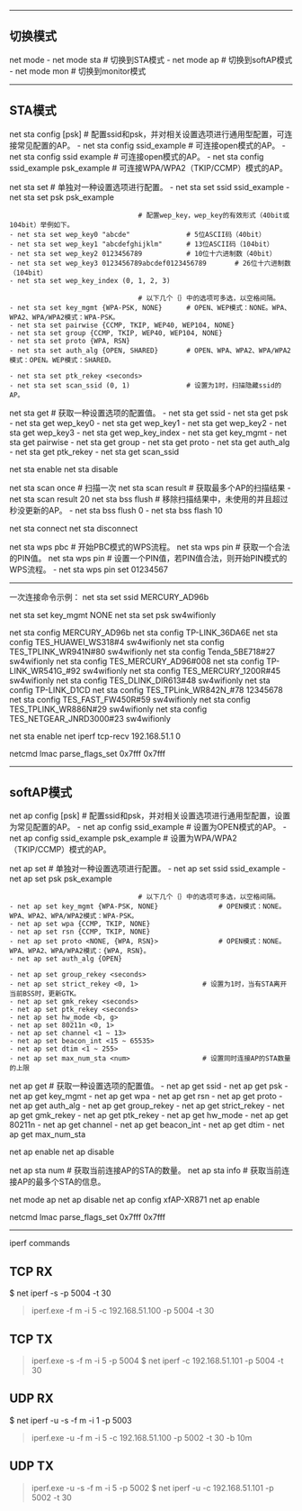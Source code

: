 ﻿--------------------------------------------------------------------------------
切换模式
--------------------------------------------------------------------------------
net mode <mode>
	- net mode sta							# 切换到STA模式
	- net mode ap							# 切换到softAP模式
	- net mode mon							# 切换到monitor模式


--------------------------------------------------------------------------------
STA模式
--------------------------------------------------------------------------------
net sta config <ssid> [psk]						# 配置ssid和psk，并对相关设置选项进行通用型配置，可连接常见配置的AP。
	- net sta config ssid_example				# 可连接open模式的AP。
	- net sta config ssid example				# 可连接open模式的AP。
	- net sta config ssid_example psk_example	# 可连接WPA/WPA2（TKIP/CCMP）模式的AP。

net sta set <field> <value>						# 单独对一种设置选项进行配置。
	- net sta set ssid ssid_example
	- net sta set psk psk_example

									# 配置wep_key，wep_key的有效形式（40bit或104bit）举例如下。
	- net sta set wep_key0 "abcde"				# 5位ASCII码（40bit）
	- net sta set wep_key1 "abcdefghijklm"		# 13位ASCII码（104bit）
	- net sta set wep_key2 0123456789			# 10位十六进制数（40bit）
	- net sta set wep_key3 0123456789abcdef0123456789		# 26位十六进制数（104bit）
	- net sta set wep_key_index (0, 1, 2, 3)

									# 以下几个｛｝中的选项可多选，以空格间隔。
	- net sta set key_mgmt {WPA-PSK, NONE}		# OPEN、WEP模式：NONE。WPA、WPA2、WPA/WPA2模式：WPA-PSK。
	- net sta set pairwise {CCMP, TKIP, WEP40, WEP104, NONE}
	- net sta set group {CCMP, TKIP, WEP40, WEP104, NONE}
	- net sta set proto {WPA, RSN}
	- net sta set auth_alg {OPEN, SHARED}		# OPEN、WPA、WPA2、WPA/WPA2模式：OPEN。WEP模式：SHARED。

	- net sta set ptk_rekey <seconds>
	- net sta set scan_ssid (0, 1)				# 设置为1时，扫描隐藏ssid的AP。

net sta get <field>								# 获取一种设置选项的配置值。
	- net sta get ssid
	- net sta get psk
	- net sta get wep_key0
	- net sta get wep_key1
	- net sta get wep_key2
	- net sta get wep_key3
	- net sta get wep_key_index
	- net sta get key_mgmt
	- net sta get pairwise
	- net sta get group
	- net sta get proto
	- net sta get auth_alg
	- net sta get ptk_rekey
	- net sta get scan_ssid

net sta enable
net sta disable

net sta scan once							# 扫描一次
net sta scan result <num>						# 获取最多<num>个AP的扫描结果
	- net sta scan result 20
net sta bss flush <age>							# 移除扫描结果中，未使用的并且超过<age>秒没更新的AP。
	- net sta bss flush 0
	- net sta bss flash 10

net sta connect
net sta disconnect

net sta wps pbc								# 开始PBC模式的WPS流程。
net sta wps pin								# 获取一个合法的PIN值。
net sta wps pin <pin>							# 设置一个PIN值，若PIN值合法，则开始PIN模式的WPS流程。
	- net sta wps pin set 01234567


--------------------------------------------------------------------------------
一次连接命令示例：
net sta set ssid MERCURY_AD96b


net sta set key_mgmt NONE
net sta set psk sw4wifionly


net sta config MERCURY_AD96b
net sta config TP-LINK_36DA6E
net sta config TES_HUAWEI_WS318#4 sw4wifionly
net sta config TES_TPLINK_WR941N#80 sw4wifionly
net sta config Tenda_5BE718#27 sw4wifionly
net sta config TES_MERCURY_AD96#008
net sta config TP-LINK_WR541G_#92 sw4wifionly
net sta config TES_MERCURY_1200R#45 sw4wifionly
net sta config TES_DLINK_DIR613#48 sw4wifionly
net sta config TP-LINK_D1CD
net sta config TES_TPLink_WR842N_#78 12345678
net sta config TES_FAST_FW450R#59 sw4wifionly
net sta config TES_TPLINK_WR886N#29 sw4wifionly
net sta config TES_NETGEAR_JNRD3000#23 sw4wifionly

net sta enable
net iperf tcp-recv 192.168.51.1 0

netcmd lmac parse_flags_set 0x7fff 0x7fff

--------------------------------------------------------------------------------
softAP模式
--------------------------------------------------------------------------------
net ap config <ssid> [psk]						# 配置ssid和psk，并对相关设置选项进行通用型配置，设置为常见配置的AP。
	- net ap config ssid_example					# 设置为OPEN模式的AP。
	- net ap config ssid_example psk_example			# 设置为WPA/WPA2（TKIP/CCMP）模式的AP。

net ap set <field> <value>						# 单独对一种设置选项进行配置。
	- net ap set ssid ssid_example
	- net ap set psk psk_example

									# 以下几个｛｝中的选项可多选，以空格间隔。
	- net ap set key_mgmt {WPA-PSK, NONE}				# OPEN模式：NONE。WPA、WPA2、WPA/WPA2模式：WPA-PSK。
	- net ap set wpa {CCMP, TKIP, NONE}
	- net ap set rsn {CCMP, TKIP, NONE}
	- net ap set proto <NONE, {WPA, RSN}>				# OPEN模式：NONE。WPA、WPA2、WPA/WPA2模式：{WPA, RSN}。
	- net ap set auth_alg {OPEN}

	- net ap set group_rekey <seconds>
	- net ap set strict_rekey <0, 1>				# 设置为1时，当有STA离开当前BSS时，更新GTK。
	- net ap set gmk_rekey <seconds>
	- net ap set ptk_rekey <seconds>
	- net ap set hw_mode <b, g>
	- net ap set 80211n <0, 1>
	- net ap set channel <1 ~ 13>
	- net ap set beacon_int <15 ~ 65535>
	- net ap set dtim <1 ~ 255>
	- net ap set max_num_sta <num>					# 设置同时连接AP的STA数量的上限

net ap get <field>									# 获取一种设置选项的配置值。
	- net ap get ssid
	- net ap get psk
	- net ap get key_mgmt
	- net ap get wpa
	- net ap get rsn
	- net ap get proto
	- net ap get auth_alg
	- net ap get group_rekey
	- net ap get strict_rekey
	- net ap get gmk_rekey
	- net ap get ptk_rekey
	- net ap get hw_mode
	- net ap get 80211n
	- net ap get channel
	- net ap get beacon_int
	- net ap get dtim
	- net ap get max_num_sta

net ap enable
net ap disable

net ap sta num								# 获取当前连接AP的STA的数量。
net ap sta info <num>						# 获取当前连接AP的最多<num>个STA的信息。


net mode ap
net ap disable
net ap config xfAP-XR871
net ap enable

netcmd lmac parse_flags_set 0x7fff 0x7fff

--------------------------------------------------------------------------------
iperf commands

TCP RX
------
$ net iperf -s -p 5004 -t 30
> iperf.exe -f m -i 5 -c 192.168.51.100 -p 5004 -t 30

TCP TX
------
> iperf.exe -s -f m -i 5 -p 5004
$ net iperf -c 192.168.51.101 -p 5004 -t 30

UDP RX
------
$ net iperf -u -s -f m -i 1 -p 5003
> iperf.exe -u -f m -i 5 -c 192.168.51.100 -p 5002 -t 30 -b 10m

UDP TX
------
> iperf.exe -u -s -f m -i 5 -p 5002
$ net iperf -u -c 192.168.51.101 -p 5002 -t 30
